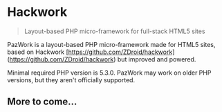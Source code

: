 # Hackwork

> Layout-based PHP micro-framework for full-stack HTML5 sites

PazWork is a layout-based PHP micro-framework made for HTML5 sites, based on Hackwork [https://github.com/ZDroid/hackwork] (https://github.com/ZDroid/hackwork) but improved and powered.

Minimal required PHP version is 5.3.0. PazWork may work on older PHP versions, but they aren't officially supported.

## More to come...
